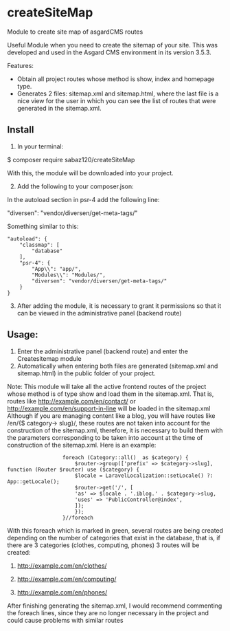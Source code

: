 # createSiteMap
Module to create site map of asgardCMS routes

Useful Module when you need to create the sitemap of your site. This was developed and used in the Asgard CMS environment in its version 3.5.3.

Features:
- Obtain all project routes whose method is show, index and homepage type.
- Generates 2 files: sitemap.xml and sitemap.html, where the last file is a nice view for the user in which you can see the list of routes that were generated in the sitemap.xml.

## Install

1) In your terminal:

  $ composer require sabaz120/createSiteMap

  With this, the module will be downloaded into your project.

2) Add the following to your composer.json:

In the autoload section in psr-4 add the following line:

"diversen": "vendor/diversen/get-meta-tags/"

Something similar to this:

    "autoload": {
        "classmap": [
            "database"
        ],
        "psr-4": {
            "App\\": "app/",
            "Modules\\": "Modules/",
            "diversen": "vendor/diversen/get-meta-tags/"
        }
    }
    
3) After adding the module, it is necessary to grant it permissions so that it can be viewed in the administrative panel (backend route)

## Usage:

1) Enter the administrative panel (backend route) and enter the Createsitemap module
2) Automatically when entering both files are generated (sitemap.xml and sitemap.html) in the public folder of your project.

Note: This module will take all the active frontend routes of the project whose method is of type show and load them in the sitemap.xml. That is, routes like http://example.com/en/contact/ or http://example.com/en/support-in-line will be loaded in the sitemap.xml
Although if you are managing content like a blog, you will have routes like /en/{$ category-> slug}/, these routes are not taken into account for the construction of the sitemap.xml, therefore, it is necessary to build them with the parameters corresponding to be taken into account at the time of construction of the sitemap.xml.
Here is an example:
                   
                      foreach (Category::all()  as $category) {
                          $router->group(['prefix' => $category->slug], function (Router $router) use ($category) {
                          $locale = LaravelLocalization::setLocale() ?: App::getLocale();
                          $router->get('/', [
                          'as' => $locale . '.iblog.' . $category->slug,
                          'uses' => 'PublicController@index',
                          ]);
                          });
                      }//foreach
                      
With this foreach which is marked in green, several routes are being created depending on the number of categories that exist in the database, that is, if there are 3 categories (clothes, computing, phones) 3 routes will be created:
1) http://example.com/en/clothes/

2) http://example.com/en/computing/

3) http://example.com/en/phones/

After finishing generating the sitemap.xml, I would recommend commenting the foreach lines, since they are no longer necessary in the project and could cause problems with similar routes
    













